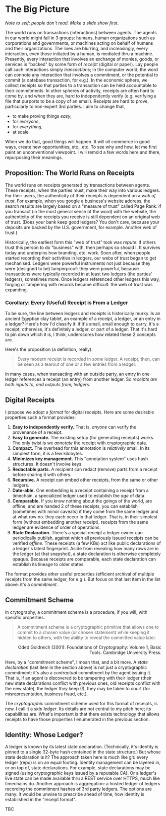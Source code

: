# The Big Picture

*Note to self: people don't read. Make a slide show first.*

The world runs on transactions (interactions) between agents. The agents in our world might
fall in 3 groups: 
humans, human organizations such as corporations and governments, or machines acting
on behalf of humans and their organizations. The lines are blurring, and increasingly,
every interaction, even those initiated by a human, is mediated thru a machine.
Presently, every interaction that involves an exchange of monies, goods, or services
is "backed" by some form of *receipt* (digital or paper). Lay people call such interactions
simply *transactions*; in the computer world, the word can connote any interaction that
involves a commitment, or the potential to commit (a database transaction, for e.g.).
In the economic sphere, we collect receipts so that parties to a transaction can be held
accountable to their commitments. In other spheres of activity, receipts are often
hard to come by, and when they are, hard to independently verify (e.g. verifying a file
that purports to be a copy of an email). Receipts are hard to prove, particularly to
non-expert 3rd parties. I aim to change that,

* to make proving things *easy*,
* for *everyone*,
* for *everything*,
* at scale.

When we do that, good things will happen. It will oil commerce in good ways, create new
opportunities, etc., etc. To see why and how, let me first paint an unconventional viewpoint.
I will remold a few words here and there, repurposing their meanings.

## Proposition: The World Runs on Receipts

The world runs on receipts generated by transactions between agents. These receipts, when
the parties must, make their way into various ledgers. For their users, the authenticity of
their receipts is dependent on a *web of trust*. For example, when you google a business's website
address, the search results are largely based on a "measure of trust" called Page Rank:
if you transact (in the most general sense of the word) with the website, the authenticity
of the receipts you receive is still dependent on an original web of trust. (Does your
bank keep good ledgers? You don't care, because your deposits are backed by the U.S.
government, for example. Another web of trust.)

Historically, the earliest form this "web of trust" took was *repute*: if others trust this person to do
"business" with, then perhaps so should I. It survives today and underpins how branding, etc. work.
Soon after, when people started recording their activities in ledgers, our webs of trust began to get
mechanised. Ledgers were powerful instruments not just because they were (designed to be)
tamperproof: they were powerful, because transactions were typically recorded in at least
two ledgers (the parties' ledgers), sometimes more. Once ledgers referenced other ledgers
this way, forging or tampering with records became difficult: the web of trust was expanding.


### Corollary: Every (Useful) Receipt is From a Ledger

To be sure, the line between ledgers and receipts is historically murky. Is an ancient
Egyptian clay tablet, an example of a receipt, a ledger, or an entry in a ledger? Here's
how I'd classify it: if it's small, small enough to carry, it's a receipt; otherwise, it's
definitely a ledger, or part of a ledger. That it's hard to pin down which it is, I think,
underscores how related these 2 concepts are.

Here's the proposition (a definition, really):
>  Every modern receipt is recorded in *some* ledger. A receipt, then, can be seen as a tearout of one or a few entries from a ledger.

In many cases, when transacting with an outside party, an entry in one ledger references a
receipt (an entry) from another ledger. So *receipts are both inputs to, and outputs from,
ledgers*.


## Digital Receipts

I propose we adopt a *format* for digital receipts. Here are some desirable properties
such a format provides:

1. **Easy to independently verify.** That is, *anyone* can verify the provenance of a receipt.
2. **Easy to generate.** The existing setup (for generating receipts) works. The only twist is we *annotate*
   the receipt with cryptographic data.
3. **Compact.** The overhead for this annotation is *relatively* small. In its simplest form, it is a few kilobytes.
4. **Minimizes key management.** This "annotation system" uses hash structures. It doesn't involve keys.
5. **Redactable parts.** A recipient can redact (remove) parts from a receipt before sharing it with others.
6. **Recursive.** A receipt can embed other receipts, from the same or other ledgers.
7. **Date-able.** One embedding is a receipt containing a receipt from a timechain, a specialized
   ledger used to establish the *age* of data.
8. **Comparable.** If you know nothing about the goings of the world, are offline, and are handed 2 of these
   receipts, you can establish (sometimes with minor caveats) if they come from the same ledger
   and at what row no. they each occur in that ledger. That is, in their simplest form (without
   embedding another receipt), receipts from the same ledger are evidence of order of operations.
9. **State Declaration.** There's a special receipt a ledger owner can periodically publish, against which all previously
   issued receipts can be verified *offline*. These receipts (a few KBs) act like public declarations of a ledger's latest
   fingerprint. Aside from revealing how many rows are in the ledger (at that snapshot), a state declaration is otherwise completely opaque.
   Because receipts are comparable, each state declaration can establish its lineage to older states.
   
The format provides other useful properties (efficient archival of multiple receipts from the same ledger,
for e.g.). But focus on that last item in the list above: it's a *commitment*.

## Commitment Scheme

In crytography, a commitment scheme is a procedure, if you will, with specific properties.

> A commitment scheme is a cryptographic primitive that allows one to commit to a chosen value
> (or chosen statement) while keeping it hidden to others, with the ability to reveal the committed value later.
<p align="right">Oded Goldreich (2001). Foundations of Cryptography: Volume 1, Basic Tools. Cambridge University Press.</p>

Here, by a "commitment scheme", I mean that, and a bit more. A *state declaration* (last item in the section above)
is not just a cryptographic commitment: it's also a *contractual* commitment by the agent issuing it.
That is, if an agent is discovered to be tampering with their ledger (their new state declarations conflict with
previous ones, old receipts conflict with the new state), the ledger *they* keep (!), they may be taken to court
(for misrepresentation, business fraud, etc.).

The *cryptographic* commitment scheme used for this format of receipts, is new. I call it a *skip ledger*.
Its details are not central to my pitch here; its capabilities are. What's important is that there exists
technology that allows receipts to have those properties I enumerated in the previous section.

## Identity: Whose Ledger?
 
A ledger is known by its latest state declaration. (Technically, it's identity is pinned to 
a single 32-byte hash contained in the state structure.) But whose state declaration is it?
The approach taken here is much like git: every ledger (repo) is on an equal footing. Identity
management can be layered in, or on top of, state declarations. For example, state declarations may
be signed (using cryptographic keys issued by a reputable CA). Or a ledger's live state can be made available
thru a REST service over HTTPS, much like timechains do. Another approach is aggregation: a hosted ledger
of ledgers recording the commitment hashes of 3rd party ledgers. The options are many. It would be
unwise to prescribe ahead of time, how identity is established in the "receipt format".

TBC


